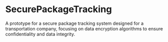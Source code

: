 # SecurePackageTracking
A prototype for a secure package tracking system designed for a transportation company, focusing on data encryption algorithms to ensure confidentiality and data integrity.
